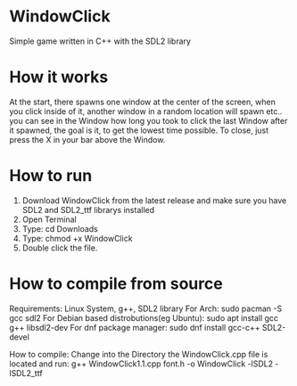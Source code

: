 # WindowClick
Simple game written in C++ with the SDL2 library

# How it works
At the start, there spawns one window at the center of the screen, when you click inside of it, another window in a random location will spawn etc..  you can see in the Window how long you took to click the last Window after it spawned, the goal is it, to get the lowest time possible. To close, just press the X in your bar above the Window.

# How to run
1. Download WindowClick from the latest release and make sure you have SDL2 and SDL2_ttf librarys installed
2. Open Terminal
3. Type: cd Downloads
4. Type: chmod +x WindowClick
5. Double click the file.

# How to compile from source
Requirements:
Linux System, g++, SDL2 library
For Arch: sudo pacman -S gcc sdl2
For Debian based distrobutions(eg Ubuntu): sudo apt install gcc g++ libsdl2-dev
For dnf package manager: sudo dnf install gcc-c++ SDL2-devel

How to compile:
Change into the Directory the WindowClick.cpp file is located and run: 
g++ WindowClick1.1.cpp font.h -o WindowClick -lSDL2 -lSDL2_ttf

